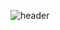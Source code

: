 ![header](https://capsule-render.vercel.app/api?type=waving&color=auto&height=300&section=header&text=Welcome%20!&fontSize=60&animation=fadeIn&fontAlignY=38&desc=hyuk's%20GitHub%20Profile%20!&)

<!--
**hyukee0205/hyukee0205** is a ✨ _special_ ✨ repository because its `README.md` (this file) appears on your GitHub profile.

Here are some ideas to get you started:

- 🔭 I’m currently working on ...
- 🌱 I’m currently learning ...
- 👯 I’m looking to collaborate on ...
- 🤔 I’m looking for help with ...
- 💬 Ask me about ...
- 📫 How to reach me: ...
- 😄 Pronouns: ...
- ⚡ Fun fact: ...
-->
